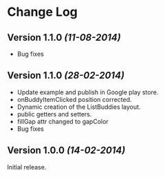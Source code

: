 Change Log
==========

Version 1.1.0 *(11-08-2014)*
----------------------------
* Bug fixes

Version 1.1.0 *(28-02-2014)*
----------------------------

* Update example and publish in Google play store.
* onBuddyItemClicked position corrected.
* Dynamic creation of the ListBuddies layout.
* public getters and setters.
* fillGap attr changed to gapColor
* Bug fixes


Version 1.0.0 *(14-02-2014)*
----------------------------

Initial release.
